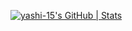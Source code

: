 [![yashi-15's GitHub | Stats](https://stats.quine.sh/yashi-15/github?theme=dark)](https://quine.sh?utm_source=widgets&utm_campaign=yashi-15)
